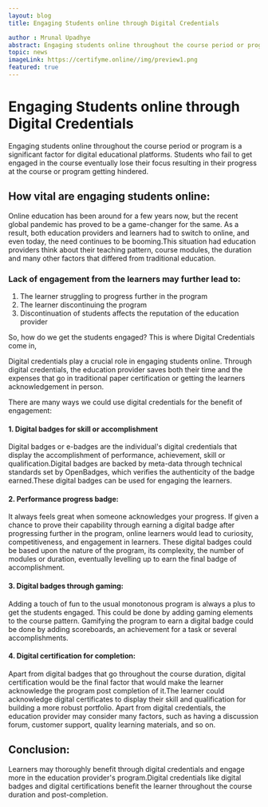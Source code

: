 ```yaml
---
layout: blog
title: Engaging Students online through Digital Credentials

author : Mrunal Upadhye
abstract: Engaging students online throughout the course period or program is a significant factor for digital educational platforms. Students who fail to get engaged in the course eventually lose their focus resulting in their progress at the course or program getting hindered.
topic: news
imageLink: https://certifyme.online//img/preview1.png
featured: true
---
```

# Engaging Students online through Digital Credentials

Engaging students online throughout the course period or program is a significant factor for digital educational platforms. Students who fail to get engaged in the course eventually lose their focus resulting in their progress at the course or program getting hindered.

## How vital are engaging students online:

Online education has been around for a few years now, but the recent global pandemic has proved to be a game-changer for the same. As a result, both education providers and learners had to switch to online, and even today, the need continues to be booming.This situation had education providers think about their teaching pattern, course modules, the duration and many other factors that differed from traditional education. 

### Lack of engagement from the learners may further lead to:

1. The learner struggling to progress further in the program
2. The learner discontinuing the program
3. Discontinuation of students affects the reputation of the education provider

So, how do we get the students engaged? This is where Digital Credentials come in,

Digital credentials play a crucial role in engaging students online. Through digital credentials, the education provider saves both their time and the expenses that go in traditional paper certification or getting the learners acknowledgement in person.

There are many ways we could use digital credentials for the benefit of engagement:

#### 1. Digital badges for skill or accomplishment

Digital badges or e-badges are the individual's digital credentials that display the accomplishment of performance, achievement, skill or qualification.Digital badges are backed by meta-data through technical standards set by OpenBadges, which verifies the authenticity of the badge earned.These digital badges can be used for engaging the learners.

#### 2. Performance progress badge:  

It always feels great when someone acknowledges your progress. If given a chance to prove their capability through earning a digital badge after progressing further in the program, online learners would lead to curiosity, competitiveness, and engagement in learners. These digital badges could be based upon the nature of the program, its complexity, the number of modules or duration, eventually levelling up to earn the final badge of accomplishment.

#### 3. Digital badges through gaming:

Adding a touch of fun to the usual monotonous program is always a plus to get the students engaged. This could be done by adding gaming elements to the course pattern.
Gamifying the program to earn a digital badge could be done by adding scoreboards, an achievement for a task or several accomplishments.

#### 4. Digital certification for completion:

Apart from digital badges that go throughout the course duration, digital certification would be the final factor that would make the learner acknowledge the program post completion of it.The learner could acknowledge digital certificates to display their skill and qualification for building a more robust portfolio.
Apart from digital credentials, the education provider may consider many factors, such as having a discussion forum, customer support, quality learning materials, and so on.

## Conclusion:

Learners may thoroughly benefit through digital credentials and engage more in the education provider's program.Digital credentials like digital badges and digital certifications benefit the learner throughout the course duration and post-completion.


